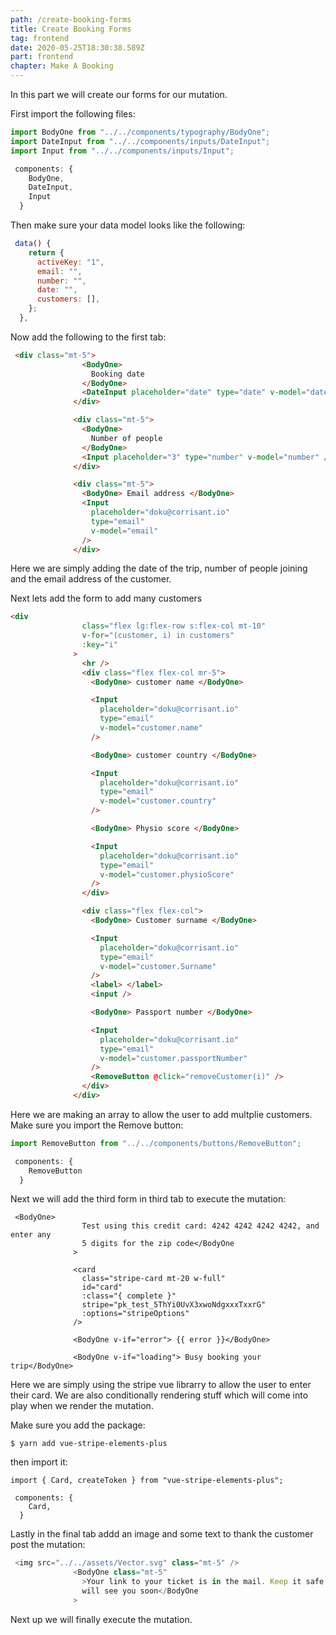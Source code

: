 ```yaml
---
path: /create-booking-forms
title: Create Booking Forms
tag: frontend
date: 2020-05-25T18:30:38.589Z
part: frontend
chapter: Make A Booking
---
```

In this part we will create our forms for our mutation. 

First import the following files: 

```javascript
import BodyOne from "../../components/typography/BodyOne";
import DateInput from "../../components/inputs/DateInput";
import Input from "../../components/inputs/Input";

 components: {
    BodyOne,
    DateInput,
    Input
  }
```



Then make sure your data model looks like the following:

```javascript
 data() {
    return {
      activeKey: "1",
      email: "",
      number: "",
      date: "",
      customers: [],
    };
  },
```

Now add the following to the first tab:

```html
 <div class="mt-5">
                <BodyOne>
                  Booking date
                </BodyOne>
                <DateInput placeholder="date" type="date" v-model="date" />
              </div>

              <div class="mt-5">
                <BodyOne>
                  Number of people
                </BodyOne>
                <Input placeholder="3" type="number" v-model="number" />
              </div>

              <div class="mt-5">
                <BodyOne> Email address </BodyOne>
                <Input
                  placeholder="doku@corrisant.io"
                  type="email"
                  v-model="email"
                />
              </div>
```

Here we are simply adding the date of the trip, number of people joining and the email address of the customer. 



Next lets add the form to add many customers

```html
<div
                class="flex lg:flex-row s:flex-col mt-10"
                v-for="(customer, i) in customers"
                :key="i"
              >
                <hr />
                <div class="flex flex-col mr-5">
                  <BodyOne> customer name </BodyOne>

                  <Input
                    placeholder="doku@corrisant.io"
                    type="email"
                    v-model="customer.name"
                  />

                  <BodyOne> customer country </BodyOne>

                  <Input
                    placeholder="doku@corrisant.io"
                    type="email"
                    v-model="customer.country"
                  />

                  <BodyOne> Physio score </BodyOne>

                  <Input
                    placeholder="doku@corrisant.io"
                    type="email"
                    v-model="customer.physioScore"
                  />
                </div>

                <div class="flex flex-col">
                  <BodyOne> Customer surname </BodyOne>

                  <Input
                    placeholder="doku@corrisant.io"
                    type="email"
                    v-model="customer.Surname"
                  />
                  <label> </label>
                  <input />

                  <BodyOne> Passport number </BodyOne>

                  <Input
                    placeholder="doku@corrisant.io"
                    type="email"
                    v-model="customer.passportNumber"
                  />
                  <RemoveButton @click="removeCustomer(i)" />
                </div>
              </div>
```

Here we are making an array to allow the user to add multplie customers. Make sure you import the Remove button:

```javascript
import RemoveButton from "../../components/buttons/RemoveButton";

 components: {
    RemoveButton
  }
```



Next we will add the third form in third tab to execute the mutation: 

```
 <BodyOne>
                Test using this credit card: 4242 4242 4242 4242, and enter any
                5 digits for the zip code</BodyOne
              >

              <card
                class="stripe-card mt-20 w-full"
                id="card"
                :class="{ complete }"
                stripe="pk_test_5ThYi0UvX3xwoNdgxxxTxxrG"
                :options="stripeOptions"
              />

              <BodyOne v-if="error"> {{ error }}</BodyOne>

              <BodyOne v-if="loading"> Busy booking your trip</BodyOne>

```

Here we are simply using the stripe vue librarry to allow the user to enter their card. We are also conditionally rendering stuff which will come into play when we render the mutation.

Make sure you add the package:

```
$ yarn add vue-stripe-elements-plus
```

then import it:

```
import { Card, createToken } from "vue-stripe-elements-plus";

 components: {
    Card,
  }
```

Lastly in the final tab addd an image and some text to thank the customer post the mutation:

```javascript
 <img src="../../assets/Vector.svg" class="mt-5" />
              <BodyOne class="mt-5"
                >Your link to your ticket is in the mail. Keep it safe and we
                will see you soon</BodyOne
              >
```



Next up we will finally execute the mutation.